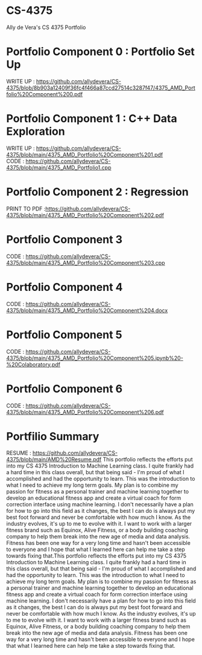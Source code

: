 # CS-4375
Ally de Vera's CS 4375 Portfolio

# Portfolio Component 0 : Portfolio Set Up
WRITE UP : https://github.com/allydevera/CS-4375/blob/8b903a12409f36fc4f466a87ccd27514c3287f47/4375_AMD_Portfolio%20Component%200.pdf

# Portfolio Component 1 : C++ Data Exploration
WRITE UP : https://github.com/allydevera/CS-4375/blob/main/4375_AMD_Portfolio%20Component%201.pdf        
CODE : https://github.com/allydevera/CS-4375/blob/main/4375_AMD_Portfolio1.cpp

# Portfolio Component 2 : Regression
PRINT TO PDF :https://github.com/allydevera/CS-4375/blob/main/4375_AMD_Portfolio%20Component%202.pdf

# Portfolio Component 3
CODE : https://github.com/allydevera/CS-4375/blob/main/4375_AMD_Portfolio%20Component%203.cpp

# Portfolio Component 4
CODE : https://github.com/allydevera/CS-4375/blob/main/4375_AMD_Portfolio%20Component%204.docx

# Portfolio Component 5
CODE : https://github.com/allydevera/CS-4375/blob/main/4375_AMD_Portfolio%20Component%205.ipynb%20-%20Colaboratory.pdf

# Portfolio Component 6
CODE : https://github.com/allydevera/CS-4375/blob/main/4375_AMD_Portfolio%20Component%206.pdf

# Portfilio Summary
RESUME : https://github.com/allydevera/CS-4375/blob/main/AMD%20Resume.pdf
This portfolio reflects the efforts put into my CS 4375 Introduction to Machine Learning class. I quite frankly had a hard time in this class overall, but that being said - I'm proud of what I accomplished and had the opportunity to learn. This was the introduction to what I need to achieve my long term goals. My plan is to combine my passion for fitness as a personal trainer and machine learning together to develop an educational fitness app and create a virtual coach for form correction interface using machine learning. I don't necessarily have a plan for how to go into this field as it changes, the best I can do is always put my best foot forward and never be comfortable with how much I know. As the industry evolves, it's up to me to evolve with it. I want to work with a larger fitness brand such as Equinox, Alive Fitness, or a body building coaching company to help them break into the new age of media and data analysis. Fitness has been one way for a very long time and hasn't been accessible to everyone and I hope that what I learned here can help me take a step towards fixing that.This portfolio reflects the efforts put into my CS 4375 Introduction to Machine Learning class. I quite frankly had a hard time in this class overall, but that being said - I'm proud of what I accomplished and had the opportunity to learn. This was the introduction to what I need to achieve my long term goals. My plan is to combine my passion for fitness as a personal trainer and machine learning together to develop an educational fitness app and create a virtual coach for form correction interface using machine learning. I don't necessarily have a plan for how to go into this field as it changes, the best I can do is always put my best foot forward and never be comfortable with how much I know. As the industry evolves, it's up to me to evolve with it. I want to work with a larger fitness brand such as Equinox, Alive Fitness, or a body building coaching company to help them break into the new age of media and data analysis. Fitness has been one way for a very long time and hasn't been accessible to everyone and I hope that what I learned here can help me take a step towards fixing that.
